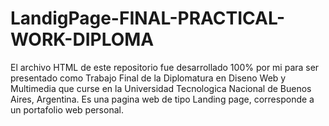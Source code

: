 # LandigPage-FINAL-PRACTICAL-WORK-DIPLOMA
El archivo HTML de este repositorio fue desarrollado 100% por mi para ser presentado como Trabajo Final de la Diplomatura en Diseno Web y Multimedia que curse en la Universidad Tecnologica Nacional de Buenos Aires, Argentina. Es una pagina web de tipo Landing page, corresponde a un portafolio web personal. 
